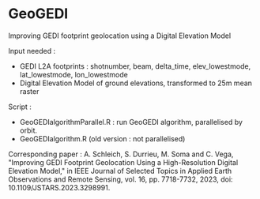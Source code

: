 # GeoGEDI
Improving GEDI footprint geolocation using a Digital Elevation Model

Input needed : 
- GEDI L2A footprints : shotnumber, beam, delta_time, elev_lowestmode, lat_lowestmode, lon_lowestmode
- Digital Elevation Model of ground elevations, transformed to 25m mean raster

Script : 
- GeoGEDIalgorithmParallel.R : run GeoGEDI algorithm, parallelised by orbit.
- GeoGEDIalgorithm.R (old version : not parallelised)

Corresponding paper :
A. Schleich, S. Durrieu, M. Soma and C. Vega, "Improving GEDI Footprint Geolocation Using a High-Resolution Digital Elevation Model," in IEEE Journal of Selected Topics in Applied Earth Observations and Remote Sensing, vol. 16, pp. 7718-7732, 2023, doi: 10.1109/JSTARS.2023.3298991.

